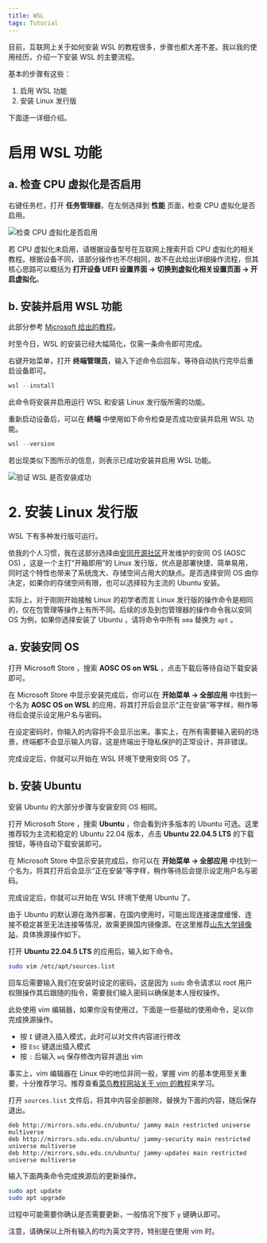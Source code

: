 ```yaml
---
title: WSL
tags: Tutorial
---
```


目前，互联网上关于如何安装 WSL 的教程很多，步骤也都大差不差。我以我的使用经历，介绍一下安装 WSL 的主要流程。

基本的步骤有这些：

1. 启用 WSL 功能
2. 安装 Linux 发行版

下面逐一详细介绍。

# 启用 WSL 功能

## a. 检查 CPU 虚拟化是否启用

右键任务栏，打开 **任务管理器**，在左侧选择到 **性能** 页面，检查 CPU 虚拟化是否启用。



![检查 CPU 虚拟化是否启用](https://img.picgo.net/2024/12/08/-2024-12-08-14180835760f16e77e43cc.png)

若 CPU 虚拟化未启用，请根据设备型号在互联网上搜索开启 CPU 虚拟化的相关教程。根据设备不同，该部分操作也不尽相同，故不在此给出详细操作流程，但其核心思路可以概括为 **打开设备 UEFI 设置界面 -> 切换到虚拟化相关设置页面 -> 开启虚拟化**。

## b. 安装并启用 WSL 功能

此部分参考 [Microsoft 给出的教程](https://learn.microsoft.com/zh-cn/windows/wsl/install)。

时至今日，WSL 的安装已经大幅简化，仅需一条命令即可完成。

右键开始菜单，打开 **终端管理员**，输入下述命令后回车，等待自动执行完毕后重启设备即可。

```powershell
wsl --install
```

此命令将安装并启用运行 WSL 和安装 Linux 发行版所需的功能。

重新启动设备后，可以在 **终端** 中使用如下命令检查是否成功安装并启用 WSL 功能。

```powershell
wsl --version
```

若出现类似下图所示的信息，则表示已成功安装并启用 WSL 功能。

![验证 WSL 是否安装成功](https://img.picgo.net/2024/12/08/-2024-12-08-143803ac5de542aa27fdea.png)

# 2. 安装 Linux 发行版

WSL 下有多种发行版可运行。

依我的个人习惯，我在这部分选择由[安同开源社区](https://aosc.io/)开发维护的安同 OS (AOSC OS) ，这是一个主打“开箱即用”的 Linux 发行版，优点是部署快捷、简单易用，同时这个特性也带来了系统庞大、存储空间占用大的缺点。是否选择安同 OS 由你决定，如果你的存储空间有限，也可以选择较为主流的 Ubuntu 安装。

实际上，对于刚刚开始接触 Linux 的初学者而言 Linux 发行版的操作命令是相同的，仅在包管理等操作上有所不同。后续的涉及到包管理器的操作命令我以安同 OS 为例，如果你选择安装了 Ubuntu ，请将命令中所有 `oma` 替换为 `apt` 。

## a. 安装安同 OS

打开 Microsoft Store ，搜索 **AOSC OS on WSL** ，点击下载后等待自动下载安装即可。

在 Microsoft Store 中显示安装完成后，你可以在 **开始菜单 -> 全部应用** 中找到一个名为 **AOSC OS on WSL** 的应用，将其打开后会显示“正在安装”等字样，稍作等待后会提示设定用户名与密码。

在设定密码时，你输入的内容将不会显示出来。事实上，在所有需要输入密码的场景，终端都不会显示输入内容，这是终端出于隐私保护的正常设计，并非错误。

完成设定后，你就可以开始在 WSL 环境下使用安同 OS 了。

## b. 安装 Ubuntu

安装 Ubuntu 的大部分步骤与安装安同 OS 相同。

打开 Microsoft Store ，搜索 **Ubuntu** ，你会看到许多版本的 Ubuntu 可选。这里推荐较为主流和稳定的 Ubuntu 22.04 版本，点击 **Ubuntu 22.04.5 LTS** 的下载按钮，等待自动下载安装即可。

在 Microsoft Store 中显示安装完成后，你可以在 **开始菜单 -> 全部应用** 中找到一个名为，将其打开后会显示“正在安装”等字样，稍作等待后会提示设定用户名与密码。

完成设定后，你就可以开始在 WSL 环境下使用 Ubuntu 了。

由于 Ubuntu 的默认源在海外部署，在国内使用时，可能出现连接速度缓慢、连接不稳定甚至无法连接等情况，故需更换国内镜像源。在这里推荐[山东大学镜像站](https://mirrors.sdu.edu.cn)，具体换源操作如下。

打开 **Ubuntu 22.04.5 LTS** 的应用后，输入如下命令。

```bash
sudo vim /etc/apt/sources.list
```

回车后需要输入我们在安装时设定的密码，这是因为 `sudo` 命令请求以 root 用户权限操作其后跟随的指令，需要我们输入密码以确保是本人授权操作。

此处使用 vim 编辑器，如果你没有使用过，下面是一些基础的使用命令，足以你完成换源操作。

- 按 `I` 键进入插入模式，此时可以对文件内容进行修改
- 按 `Esc` 键退出插入模式
- 按 `:` 后输入 `wq` 保存修改内容并退出 vim

事实上，vim 编辑器在 Linux 中的地位非同一般，掌握 vim 的基本使用至关重要，十分推荐学习。推荐查看[菜鸟教程网站关于 vim 的教程](https://www.runoob.com/linux/linux-vim.html)来学习。

打开 `sources.list` 文件后，将其中内容全部删除，替换为下面的内容，随后保存退出。

```
deb http://mirrors.sdu.edu.cn/ubuntu/ jammy main restricted universe multiverse
deb http://mirrors.sdu.edu.cn/ubuntu/ jammy-security main restricted universe multiverse
deb http://mirrors.sdu.edu.cn/ubuntu/ jammy-updates main restricted universe multiverse
```

输入下面两条命令完成换源后的更新操作。

```bash
sudo apt update
sudo apt upgrade
```

过程中可能需要你确认是否需要更新，一般情况下按下 `y` 键确认即可。

注意，请确保以上所有输入的均为英文字符，特别是在使用 vim 时。

